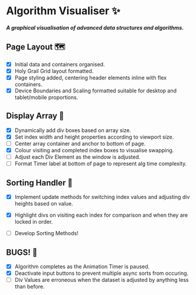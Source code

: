 # Algorithm Visualiser ✨
***A graphical visualisation of advanced data structures and algorithms.***

## Page Layout 🗺
* [x] Initial data and containers organised.
* [x] Holy Grail Grid layout formatted.
* [x] Page styling added, centering header elements inline with flex containers.
* [x] Device Boundaries and Scaling formatted suitable for desktop and tablet/mobile proportions.

## Display Array 🔮
* [x] Dynamically add div boxes based on array size.
* [x] Set index width and height properties according to viewport size.
* [ ] Center array container and anchor to bottom of page.
* [x] Colour visiting and completed index boxes to visualise swapping.
* [ ] Adjust each Div Element as the window is adjusted.
* [ ] Format Timer label at bottom of page to represent alg time complexity.

## Sorting Handler 🧙
* [x] Implement update methods for switching index values and adjusting div heights based on value.
* [x] Highlight divs on visiting each index for comparison and when they are locked in order.
* [ ] Develop Sorting Methods!



## BUGS! 🐞
* [x] Algorithm completes as the Animation Timer is paused.
* [x] Deactivate input buttons to prevent multiple async sorts from occuring.
* [ ] Div Values are erroneous when the dataset is adjusted by anything less than before.